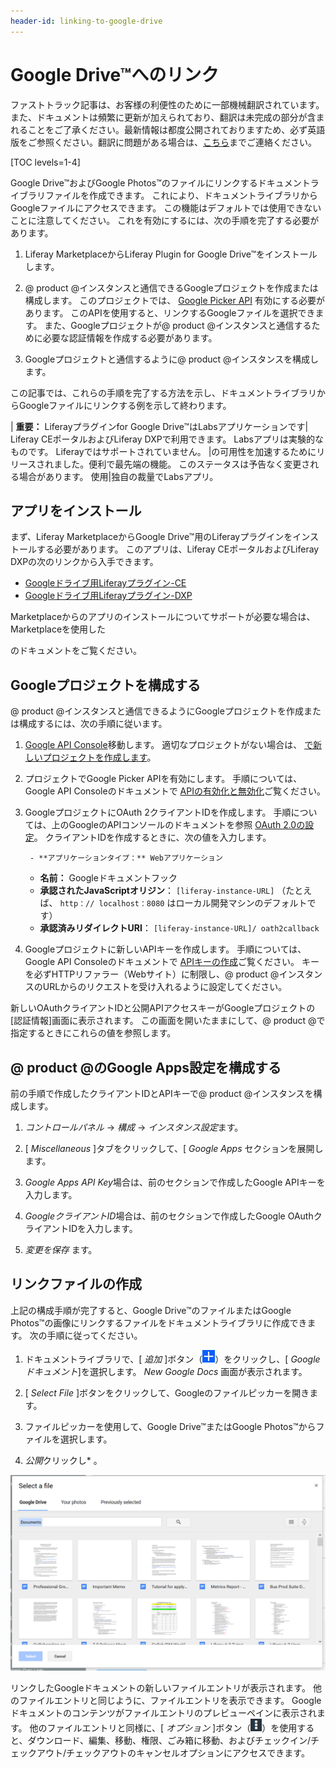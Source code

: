```yaml
---
header-id: linking-to-google-drive
---
```


# Google Drive™へのリンク

<p class="alert alert-info"><span class="wysiwyg-color-blue120">ファストトラック記事は、お客様の利便性のために一部機械翻訳されています。また、ドキュメントは頻繁に更新が加えられており、翻訳は未完成の部分が含まれることをご了承ください。最新情報は都度公開されておりますため、必ず英語版をご参照ください。翻訳に問題がある場合は、<a href="mailto:support-content-jp@liferay.com">こちら</a>までご連絡ください。</span></p>

[TOC levels=1-4]

Google Drive™およびGoogle Photos™のファイルにリンクするドキュメントライブラリファイルを作成できます。 これにより、ドキュメントライブラリからGoogleファイルにアクセスできます。 この機能はデフォルトでは使用できないことに注意してください。 これを有効にするには、次の手順を完了する必要があります。

1.  Liferay MarketplaceからLiferay Plugin for Google Drive™をインストールします。

2.  @ product @インスタンスと通信できるGoogleプロジェクトを作成または構成します。 このプロジェクトでは、 [Google Picker API](https://developers.google.com/picker/) 有効にする必要があります。 このAPIを使用すると、リンクするGoogleファイルを選択できます。 また、Googleプロジェクトが@ product @インスタンスと通信するために必要な認証情報を作成する必要があります。

3.  Googleプロジェクトと通信するように@ product @インスタンスを構成します。

この記事では、これらの手順を完了する方法を示し、ドキュメントライブラリからGoogleファイルにリンクする例を示して終わります。

| **重要：** Liferayプラグインfor Google Drive™はLabsアプリケーションです| Liferay CEポータルおよびLiferay DXPで利用できます。 Labsアプリは実験的なものです。 Liferayではサポートされていません。 |の可用性を加速するためにリリースされました。便利で最先端の機能。 このステータスは予告なく変更される場合があります。 使用|独自の裁量でLabsアプリ。

## アプリをインストール

まず、Liferay MarketplaceからGoogle Drive™用のLiferayプラグインをインストールする必要があります。 このアプリは、Liferay CEポータルおよびLiferay DXPの次のリンクから入手できます。

  - [Googleドライブ用Liferayプラグイン-CE](https://web.liferay.com/marketplace/-/mp/application/105847499)
  - [Googleドライブ用Liferayプラグイン-DXP](https://web.liferay.com/marketplace/-/mp/application/98011653)

Marketplaceからのアプリのインストールについてサポートが必要な場合は、Marketplace</a>を使用した

のドキュメントをご覧ください。</p> 



## Googleプロジェクトを構成する

@ product @インスタンスと通信できるようにGoogleプロジェクトを作成または構成するには、次の手順に従います。

1.  [Google API Console](https://console.developers.google.com)移動します。 適切なプロジェクトがない場合は、 [で新しいプロジェクトを作成します](https://support.google.com/googleapi/answer/6251787?hl=en&ref_topic=7014522)。

2.  プロジェクトでGoogle Picker APIを有効にします。 手順については、Google API Consoleのドキュメントで [APIの有効化と無効化](https://support.google.com/googleapi/answer/6158841)ご覧ください。

3.  GoogleプロジェクトにOAuth 2クライアントIDを作成します。 手順については、上のGoogleのAPIコンソールのドキュメントを参照 [OAuth 2.0の設定](https://support.google.com/googleapi/answer/6158849)。 クライアントIDを作成するときに、次の値を入力します。
   
         - **アプリケーションタイプ：** Webアプリケーション
      - **名前：** Googleドキュメントフック
      - **承認されたJavaScriptオリジン**： `[liferay-instance-URL]` （たとえば、 `http：// localhost：8080` はローカル開発マシンのデフォルトです）
      - **承認済みリダイレクトURI**： `[liferay-instance-URL]/ oath2callback`
4.  Googleプロジェクトに新しいAPIキーを作成します。 手順については、Google API Consoleのドキュメントで [APIキーの作成](https://support.google.com/googleapi/answer/6158862?hl=en)ご覧ください。 キーを必ずHTTPリファラー（Webサイト）に制限し、@ product @インスタンスのURLからのリクエストを受け入れるように設定してください。

新しいOAuthクライアントIDと公開APIアクセスキーがGoogleプロジェクトの[認証情報]画面に表示されます。 この画面を開いたままにして、@ product @で指定するときにこれらの値を参照します。



## @ product @のGoogle Apps設定を構成する

前の手順で作成したクライアントIDとAPIキーで@ product @インスタンスを構成します。

1.  *コントロールパネル* → *構成* → *インスタンス設定*ます。

2.  [ *Miscellaneous* ]タブをクリックして、[ *Google Apps* セクションを展開します。

3.  *Google Apps API Key*場合は、前のセクションで作成したGoogle APIキーを入力します。

4.  *GoogleクライアントID*場合は、前のセクションで作成したGoogle OAuthクライアントIDを入力します。

5.  *変更を保存* ます。



## リンクファイルの作成

上記の構成手順が完了すると、Google Drive™のファイルまたはGoogle Photos™の画像にリンクするファイルをドキュメントライブラリに作成できます。 次の手順に従ってください。

1.  ドキュメントライブラリで、[ *追加* ]ボタン（![Add](../../../../images/icon-add.png)）をクリックし、[ *Googleドキュメント*]を選択します。 *New Google Docs* 画面が表示されます。

2.  [ *Select File* ]ボタンをクリックして、Googleのファイルピッカーを開きます。

3.  ファイルピッカーを使用して、Google Drive™またはGoogle Photos™からファイルを選択します。

4.  *公開*クリックし* 。</p></li> </ol> 
   
   ![図1：Google Drive™または写真からファイルを選択できます。](../../../../images/dm-google-select-a-file.png)
   
   リンクしたGoogleドキュメントの新しいファイルエントリが表示されます。 他のファイルエントリと同じように、ファイルエントリを表示できます。 Googleドキュメントのコンテンツがファイルエントリのプレビューペインに表示されます。 他のファイルエントリと同様に、[ *オプション* ]ボタン（![Options](../../../../images/icon-options.png)）を使用すると、ダウンロード、編集、移動、権限、ごみ箱に移動、およびチェックイン/チェックアウト/チェックアウトのキャンセルオプションにアクセスできます。
